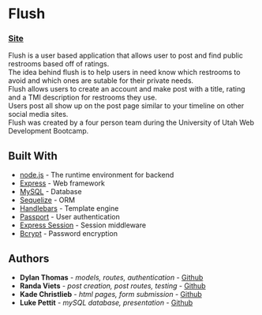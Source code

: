 # Flush
### [Site](https://flush2019.herokuapp.com/)

Flush is a user based application that allows user to post and find public restrooms based off of ratings.  
The idea behind flush is to help users in need know which restrooms to avoid and which ones are sutable for their private needs.  
Flush allows users to create an account and make post with a title, rating and a TMI description for restrooms they use.  
Users post all show up on the post page similar to your timeline on other social media sites.  
Flush was created by a four person team during the University of Utah Web Development Bootcamp.  
    
## Built With

* [node.js](https://nodejs.org/en/) - The runtime environment for backend
* [Express](https://expressjs.com/) - Web framework
* [MySQL](https://www.mysql.com/) - Database
* [Sequelize](https://sequelize.org/v4/) - ORM
* [Handlebars](https://handlebarsjs.com/) - Template engine
* [Passport](http://www.passportjs.org/) - User authentication
* [Express Session](https://www.npmjs.com/package/express-session) - Session middleware
* [Bcrypt](https://www.npmjs.com/package/bcryptjs) - Password encryption

## Authors

* **Dylan Thomas** - *models, routes, authentication* - [Github](https://github.com/thomasdylan)
* **Randa Viets** - *post creation, post routes, testing* - [Github](https://github.com/KChristlieb)
* **Kade Christlieb** - *html pages, form submission* - [Github](https://github.com/rcviets)
* **Luke Pettit** - *mySQL database, presentation* - [Github](https://github.com/lpettit1)
